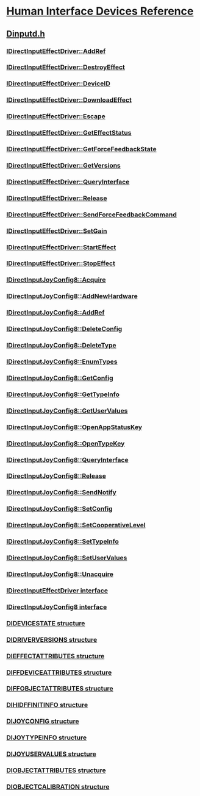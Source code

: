 # [Human Interface Devices Reference](../_hid/index.md)
## [Dinputd.h](index.md)
### [IDirectInputEffectDriver::AddRef](../dinputd/nf-dinputd-idirectinputeffectdriver-addref.md)
### [IDirectInputEffectDriver::DestroyEffect](../dinputd/nf-dinputd-idirectinputeffectdriver-destroyeffect.md)
### [IDirectInputEffectDriver::DeviceID](../dinputd/nf-dinputd-idirectinputeffectdriver-deviceid.md)
### [IDirectInputEffectDriver::DownloadEffect](../dinputd/nf-dinputd-idirectinputeffectdriver-downloadeffect.md)
### [IDirectInputEffectDriver::Escape](../dinputd/nf-dinputd-idirectinputeffectdriver-escape.md)
### [IDirectInputEffectDriver::GetEffectStatus](../dinputd/nf-dinputd-idirectinputeffectdriver-geteffectstatus.md)
### [IDirectInputEffectDriver::GetForceFeedbackState](../dinputd/nf-dinputd-idirectinputeffectdriver-getforcefeedbackstate.md)
### [IDirectInputEffectDriver::GetVersions](../dinputd/nf-dinputd-idirectinputeffectdriver-getversions.md)
### [IDirectInputEffectDriver::QueryInterface](../dinputd/nf-dinputd-idirectinputeffectdriver-queryinterface.md)
### [IDirectInputEffectDriver::Release](../dinputd/nf-dinputd-idirectinputeffectdriver-release.md)
### [IDirectInputEffectDriver::SendForceFeedbackCommand](../dinputd/nf-dinputd-idirectinputeffectdriver-sendforcefeedbackcommand.md)
### [IDirectInputEffectDriver::SetGain](../dinputd/nf-dinputd-idirectinputeffectdriver-setgain.md)
### [IDirectInputEffectDriver::StartEffect](../dinputd/nf-dinputd-idirectinputeffectdriver-starteffect.md)
### [IDirectInputEffectDriver::StopEffect](../dinputd/nf-dinputd-idirectinputeffectdriver-stopeffect.md)
### [IDirectInputJoyConfig8::Acquire](../dinputd/nf-dinputd-idirectinputjoyconfig8-acquire.md)
### [IDirectInputJoyConfig8::AddNewHardware](../dinputd/nf-dinputd-idirectinputjoyconfig8-addnewhardware.md)
### [IDirectInputJoyConfig8::AddRef](../dinputd/nf-dinputd-idirectinputjoyconfig8-addref.md)
### [IDirectInputJoyConfig8::DeleteConfig](../dinputd/nf-dinputd-idirectinputjoyconfig8-deleteconfig.md)
### [IDirectInputJoyConfig8::DeleteType](../dinputd/nf-dinputd-idirectinputjoyconfig8-deletetype.md)
### [IDirectInputJoyConfig8::EnumTypes](../dinputd/nf-dinputd-idirectinputjoyconfig8-enumtypes.md)
### [IDirectInputJoyConfig8::GetConfig](../dinputd/nf-dinputd-idirectinputjoyconfig8-getconfig.md)
### [IDirectInputJoyConfig8::GetTypeInfo](../dinputd/nf-dinputd-idirectinputjoyconfig8-gettypeinfo.md)
### [IDirectInputJoyConfig8::GetUserValues](../dinputd/nf-dinputd-idirectinputjoyconfig8-getuservalues.md)
### [IDirectInputJoyConfig8::OpenAppStatusKey](../dinputd/nf-dinputd-idirectinputjoyconfig8-openappstatuskey.md)
### [IDirectInputJoyConfig8::OpenTypeKey](../dinputd/nf-dinputd-idirectinputjoyconfig8-opentypekey.md)
### [IDirectInputJoyConfig8::QueryInterface](../dinputd/nf-dinputd-idirectinputjoyconfig8-queryinterface.md)
### [IDirectInputJoyConfig8::Release](../dinputd/nf-dinputd-idirectinputjoyconfig8-release.md)
### [IDirectInputJoyConfig8::SendNotify](../dinputd/nf-dinputd-idirectinputjoyconfig8-sendnotify.md)
### [IDirectInputJoyConfig8::SetConfig](../dinputd/nf-dinputd-idirectinputjoyconfig8-setconfig.md)
### [IDirectInputJoyConfig8::SetCooperativeLevel](../dinputd/nf-dinputd-idirectinputjoyconfig8-setcooperativelevel.md)
### [IDirectInputJoyConfig8::SetTypeInfo](../dinputd/nf-dinputd-idirectinputjoyconfig8-settypeinfo.md)
### [IDirectInputJoyConfig8::SetUserValues](../dinputd/nf-dinputd-idirectinputjoyconfig8-setuservalues.md)
### [IDirectInputJoyConfig8::Unacquire](../dinputd/nf-dinputd-idirectinputjoyconfig8-unacquire.md)
### [IDirectInputEffectDriver interface](../dinputd/nn-dinputd-idirectinputeffectdriver.md)
### [IDirectInputJoyConfig8 interface](../dinputd/nn-dinputd-idirectinputjoyconfig8.md)
### [DIDEVICESTATE structure](../dinputd/ns-dinputd-didevicestate.md)
### [DIDRIVERVERSIONS structure](../dinputd/ns-dinputd-didriverversions.md)
### [DIEFFECTATTRIBUTES structure](../dinputd/ns-dinputd-dieffectattributes.md)
### [DIFFDEVICEATTRIBUTES structure](../dinputd/ns-dinputd-diffdeviceattributes.md)
### [DIFFOBJECTATTRIBUTES structure](../dinputd/ns-dinputd-diffobjectattributes.md)
### [DIHIDFFINITINFO structure](../dinputd/ns-dinputd-dihidffinitinfo.md)
### [DIJOYCONFIG structure](../dinputd/ns-dinputd-dijoyconfig.md)
### [DIJOYTYPEINFO structure](../dinputd/ns-dinputd-dijoytypeinfo.md)
### [DIJOYUSERVALUES structure](../dinputd/ns-dinputd-dijoyuservalues.md)
### [DIOBJECTATTRIBUTES structure](../dinputd/ns-dinputd-diobjectattributes.md)
### [DIOBJECTCALIBRATION structure](../dinputd/ns-dinputd-diobjectcalibration.md)
